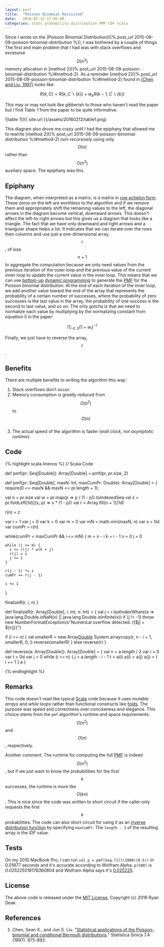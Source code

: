 ```yaml
---
layout: post
title:  "Poisson Binomial Revisited"
date:   2016-02-12 17:05:00
categories: stats probability distribution PMF CDF scala
---
```



Since I wrote on the [Poisson Binomial Distribution]({% post_url 2015-08-09-poisson-binomial-distribution %}),
I was bothered by a couple of things.  The first and main problem that I had was with stack overflows and excessive
$$ O\left( { n }^{ 2 } \right) $$ memory allocation in 
[method 2]({% post_url 2015-08-09-poisson-binomial-distribution %}#method-2).  As a reminder
[method 2]({% post_url 2015-08-09-poisson-binomial-distribution %}#method-2) found in 
[\(Chen and Liu, 1997\)](http://www3.stat.sinica.edu.tw/statistica/oldpdf/A7n44.pdf) looks like:

$$
R\left( k,C \right) =R\left( k, C \backslash \{ k \}  \right) +{ w }_{ k }R\left( k-1, C \backslash \{ k \} \right) 
$$

This may or may not look like gibberish to those who haven't read the paper but I find *Table 1* from the paper to
be quite informative.

![table 1]({{ site.url }}/assets/20160212/table1.png)

This diagram also drove me crazy until I had the epiphany that allowed me to rewrite
[method 2]({% post_url 2015-08-09-poisson-binomial-distribution %}#method-2) *non-recursively* using only 
$$ O\left( n \right) $$ rather than $$ O\left( { n }^{ 2 } \right) $$ auxiliary space.  The epiphany was this.  

## Epiphany

The diagram, when interpreted as a matrix, is a matrix in 
[row echelon form](https://en.wikipedia.org/wiki/Row_echelon_form).  These zeros on the left are worthless to the 
algorithm and if we remove them and appropriately shift the remaining values to the left, the diagonal arrows in the 
diagram become vertical, downward arrows.  This doesn't affect the left-to-right arrows but this gives us a diagram that 
looks like a triangle.  The fact that we have only downward and right arrows and a triangular shape helps a lot.  It 
indicates that we can iterate over the rows then columns and use just a one-dimensional array, $$ r $$,  of size 
$$ n + 1 $$ to aggregate the computation because we only need values from the previous iteration of the outer loop and 
the previous value of the current inner loop to update the current value in the inner loop.  This means that we can use
[bottom-up](https://en.wikipedia.org/wiki/Top-down_and_bottom-up_design)
[dynamic programming](https://en.wikipedia.org/wiki/Dynamic_programming) to generate the 
[PMF](https://en.wikipedia.org/wiki/Probability_mass_function) for the Poisson binomial distribution.
At the end of each iteration of the inner loop, we add another value toward the end of the array that represents 
the probability of a certain number of successes, where the probability of zero successes is the last value in the 
array, the probability of one success is the second to last value, and so on.  The only gotcha is that we need to 
normalize each value by multiplying by the normalizing constant from *equation 5* in the paper:

$$
\prod _{ i\in S }{ { \left( 1+{ w }_{ i } \right)  }^{ -1 } } 
$$

Finally, we just have to reverse the array, $$ r $$. 

## Benefits

There are multiple benefits to writing the algorithm this way:

1. Stack overflows don't occur.
1. Memory consumption is greatly reduced from $$ O\left( { n }^{ 2 } \right) $$ to $$ O\left( n \right) $$.
1. The actual speed of the algorithm is faster (*wall clock, not asymptotic runtime*).

## Code

{% highlight scala linenos %}
// Scala Code

def pmf(pr: Seq[Double]): Array[Double] = pmf(pr, pr.size, 2)

def pmf(pr: Seq[Double], maxN: Int, maxCumPr: Double): Array[Double] = {
  require(0 <= maxN && maxN <= pr.length + 1);

  val n = pr.size
  val w = pr.map(p => p / (1 - p)).toIndexedSeq
  val z = pr.foldLeft(1d)((s, p) => s * (1 - p))
  val r = Array.fill(n + 1)(1d)
  
  r(n) = z
  
  var i = 1
  var j = 0
  var k = 0
  var m = 0
  var mN = math.min(maxN, n)
  var s = 0d
  var cumPr = r(n)
  
  while(cumPr < maxCumPr && i <= mN) {
    m = n - i
    k = i - 1
    s = 0
    j = 0
    
    while (j <= m) {
      s += r(j) * w(k + j)
      r(j) = s
      j += 1
    }
    
    r(j - 1) *= z
    cumPr += r(j - 1)
    
    i += 1
  }
  
  finalizeR(r, i, n)
}

def finalizeR(r: Array[Double], i: Int, n: Int) = {
  val j = r.lastIndexWhere(x => java.lang.Double.isNaN(x) || 
                                java.lang.Double.isInfinite(x))
  if (j != -1) 
    throw new NumberFormatException(s"Numerical overflow detected: r[$j] = ${r(j)}")

  if (i <= n) {
    val smallerR = new Array[Double](i)
    System.arraycopy(r, n - i + 1, smallerR, 0, i)
    reverse(smallerR)
  }
  else reverse(r)
}

def reverse(a: Array[Double]): Array[Double] = {
  val n = a.length / 2
  var i = 0
  var t = 0d
  var j = 0
  while (i <= n) {
    j = a.length - i - 1
    t = a(i)
    a(i) = a(j)
    a(j) = t
    i += 1
  }
  a
}

{% endhighlight %}

## Remarks

This code doesn't read like typical [Scala](http://scala-lang.org) code because it uses *mutable arrays* and *while
loops* rather than functional constructs like [folds](https://en.wikipedia.org/wiki/Fold_%28higher-order_function%29).
The purpose was speed and correctness over conciseness and elegance.  This choice stems from the `pmf` algorithm's
runtime and space requirements: $$ O\left( { n }^{ 2 } \right) $$ and $$ O\left( n \right) $$, respectively.

Another comment.  The runtime for computing the full [PMF](https://en.wikipedia.org/wiki/Probability_mass_function) is
indeed $$ O\left( { n }^{ 2 } \right) $$, but if we just want to know the probabilities for the first $$ k $$ successes,
the runtime is more like $$ O\left( k n \right) $$.  This is nice since the code was written to short circuit if the
caller only requests the first $$ k $$ probabilities.  The code can also short circuit for using it as an 
[inverse distribution function](https://en.wikipedia.org/wiki/Cumulative_distribution_function#Inverse_distribution_function_.28quantile_function.29)
by specifying `maxCumPr`.  The `length - 1` of the resulting array is the *IDF* value. 

## Tests

On my 2010 MacBook Pro, I can run `val p = pmf(Seq.fill(1000)(0.5))` in 0.01877 seconds and it's accurate according 
to Wolfram Alpha.  `p(500)` is *0.025225018178360804* and Wolfram Alpha says it's
[0.025225](http://www.wolframalpha.com/input/?i=PDF(BinomialDistribution(1000,+0.5),+500)).

## License 

The above code is released under the [MIT License](http://opensource.org/licenses/MIT), Copyright (c) 2016 Ryan Deak.

## References

1. Chen, Sean X., and Jun S. Liu. 
   "[Statistical applications of the Poisson-binomial and conditional Bernoulli distributions](http://www3.stat.sinica.edu.tw/statistica/oldpdf/A7n44.pdf)." 
   Statistica Sinica 7.4 (1997): 875-892.

<script type="text/javascript" src="https://cdn.mathjax.org/mathjax/latest/MathJax.js?config=TeX-AMS-MML_HTMLorMML"></script>
